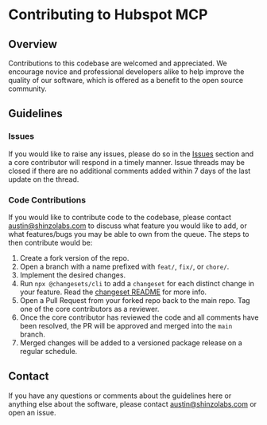 # Contributing to Hubspot MCP

## Overview

Contributions to this codebase are welcomed and appreciated. We encourage novice and professional developers alike to help improve the quality of our software, which is offered as a benefit to the open source community.

## Guidelines

### Issues

If you would like to raise any issues, please do so in the [Issues](https://github.com/shinzo-labs/hubspot-mcp/issues) section and a core contributor will respond in a timely manner. Issue threads may be closed if there are no additional comments added within 7 days of the last update on the thread.

### Code Contributions

If you would like to contribute code to the codebase, please contact austin@shinzolabs.com to discuss what feature you would like to add, or what features/bugs you may be able to own from the queue. The steps to then contribute would be:
1. Create a fork version of the repo.
2. Open a branch with a name prefixed with `feat/`, `fix/`, or `chore/`.
3. Implement the desired changes.
4. Run `npx @changesets/cli` to add a `changeset` for each distinct change in your feature. Read the [changeset README](.changeset/README.md) for more info.
5. Open a Pull Request from your forked repo back to the main repo. Tag one of the core contributors as a reviewer.
6. Once the core contributor has reviewed the code and all comments have been resolved, the PR will be approved and merged into the `main` branch.
7. Merged changes will be added to a versioned package release on a regular schedule.

## Contact

If you have any questions or comments about the guidelines here or anything else about the software, please contact austin@shinzolabs.com or open an issue.

